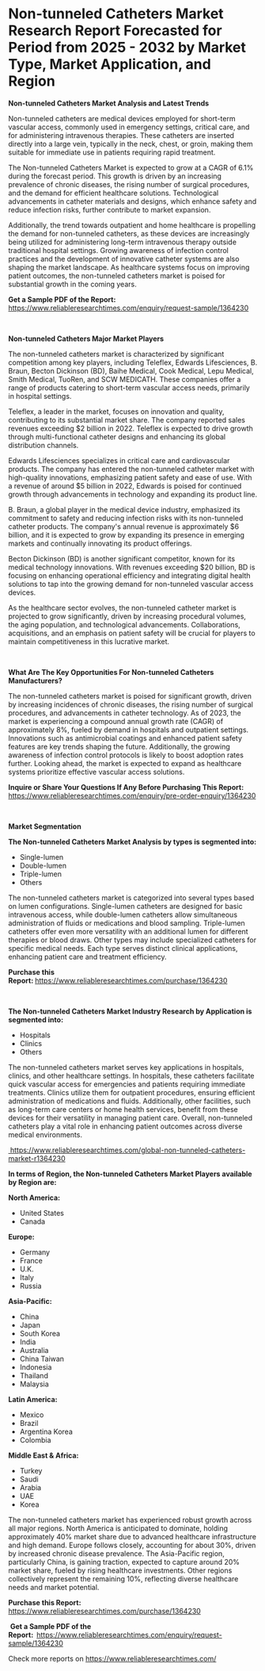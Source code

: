 <p><h1>Non-tunneled Catheters Market Research Report Forecasted for Period from 2025 -  2032 by Market Type, Market Application, and Region</h1></p><p><strong>Non-tunneled Catheters Market Analysis and Latest Trends</strong></p>
<p><p>Non-tunneled catheters are medical devices employed for short-term vascular access, commonly used in emergency settings, critical care, and for administering intravenous therapies. These catheters are inserted directly into a large vein, typically in the neck, chest, or groin, making them suitable for immediate use in patients requiring rapid treatment.</p><p>The Non-tunneled Catheters Market is expected to grow at a CAGR of 6.1% during the forecast period. This growth is driven by an increasing prevalence of chronic diseases, the rising number of surgical procedures, and the demand for efficient healthcare solutions. Technological advancements in catheter materials and designs, which enhance safety and reduce infection risks, further contribute to market expansion.</p><p>Additionally, the trend towards outpatient and home healthcare is propelling the demand for non-tunneled catheters, as these devices are increasingly being utilized for administering long-term intravenous therapy outside traditional hospital settings. Growing awareness of infection control practices and the development of innovative catheter systems are also shaping the market landscape. As healthcare systems focus on improving patient outcomes, the non-tunneled catheters market is poised for substantial growth in the coming years.</p></p>
<p><strong>Get a Sample PDF of the Report:&nbsp;</strong> <a href="https://www.reliableresearchtimes.com/enquiry/request-sample/1364230?utm_campaign=2464&utm_medium=2&utm_source=Github&utm_content=ia&utm_term=05032025&utm_id=non-tunneled-catheters">https://www.reliableresearchtimes.com/enquiry/request-sample/1364230</a></p>
<p>&nbsp;</p>
<p><strong>Non-tunneled Catheters Major Market Players</strong></p>
<p><p>The non-tunneled catheters market is characterized by significant competition among key players, including Teleflex, Edwards Lifesciences, B. Braun, Becton Dickinson (BD), Baihe Medical, Cook Medical, Lepu Medical, Smith Medical, TuoRen, and SCW MEDICATH. These companies offer a range of products catering to short-term vascular access needs, primarily in hospital settings.</p><p>Teleflex, a leader in the market, focuses on innovation and quality, contributing to its substantial market share. The company reported sales revenues exceeding $2 billion in 2022. Teleflex is expected to drive growth through multi-functional catheter designs and enhancing its global distribution channels.</p><p>Edwards Lifesciences specializes in critical care and cardiovascular products. The company has entered the non-tunneled catheter market with high-quality innovations, emphasizing patient safety and ease of use. With a revenue of around $5 billion in 2022, Edwards is poised for continued growth through advancements in technology and expanding its product line.</p><p>B. Braun, a global player in the medical device industry, emphasized its commitment to safety and reducing infection risks with its non-tunneled catheter products. The company's annual revenue is approximately $6 billion, and it is expected to grow by expanding its presence in emerging markets and continually innovating its product offerings.</p><p>Becton Dickinson (BD) is another significant competitor, known for its medical technology innovations. With revenues exceeding $20 billion, BD is focusing on enhancing operational efficiency and integrating digital health solutions to tap into the growing demand for non-tunneled vascular access devices.</p><p>As the healthcare sector evolves, the non-tunneled catheter market is projected to grow significantly, driven by increasing procedural volumes, the aging population, and technological advancements. Collaborations, acquisitions, and an emphasis on patient safety will be crucial for players to maintain competitiveness in this lucrative market.</p></p>
<p>&nbsp;</p>
<p><strong>What Are The Key Opportunities For Non-tunneled Catheters Manufacturers?</strong></p>
<p><p>The non-tunneled catheters market is poised for significant growth, driven by increasing incidences of chronic diseases, the rising number of surgical procedures, and advancements in catheter technology. As of 2023, the market is experiencing a compound annual growth rate (CAGR) of approximately 8%, fueled by demand in hospitals and outpatient settings. Innovations such as antimicrobial coatings and enhanced patient safety features are key trends shaping the future. Additionally, the growing awareness of infection control protocols is likely to boost adoption rates further. Looking ahead, the market is expected to expand as healthcare systems prioritize effective vascular access solutions.</p></p>
<p><strong>Inquire or Share Your Questions If Any Before Purchasing This Report:</strong> <a href="https://www.reliableresearchtimes.com/enquiry/pre-order-enquiry/1364230?utm_campaign=2464&utm_medium=2&utm_source=Github&utm_content=ia&utm_term=05032025&utm_id=non-tunneled-catheters">https://www.reliableresearchtimes.com/enquiry/pre-order-enquiry/1364230</a></p>
<p>&nbsp;</p>
<p><strong>Market Segmentation</strong></p>
<p><strong>The Non-tunneled Catheters Market Analysis by types is segmented into:</strong></p>
<p><ul><li>Single-lumen</li><li>Double-lumen</li><li>Triple-lumen</li><li>Others</li></ul></p>
<p><p>The non-tunneled catheters market is categorized into several types based on lumen configurations. Single-lumen catheters are designed for basic intravenous access, while double-lumen catheters allow simultaneous administration of fluids or medications and blood sampling. Triple-lumen catheters offer even more versatility with an additional lumen for different therapies or blood draws. Other types may include specialized catheters for specific medical needs. Each type serves distinct clinical applications, enhancing patient care and treatment efficiency.</p></p>
<p><strong>Purchase this Report:&nbsp;</strong><a href="https://www.reliableresearchtimes.com/purchase/1364230?utm_campaign=2464&utm_medium=2&utm_source=Github&utm_content=ia&utm_term=05032025&utm_id=non-tunneled-catheters">https://www.reliableresearchtimes.com/purchase/1364230</a></p>
<p>&nbsp;</p>
<p><strong>The Non-tunneled Catheters Market Industry Research by Application is segmented into:</strong></p>
<p><ul><li>Hospitals</li><li>Clinics</li><li>Others</li></ul></p>
<p><p>The non-tunneled catheters market serves key applications in hospitals, clinics, and other healthcare settings. In hospitals, these catheters facilitate quick vascular access for emergencies and patients requiring immediate treatments. Clinics utilize them for outpatient procedures, ensuring efficient administration of medications and fluids. Additionally, other facilities, such as long-term care centers or home health services, benefit from these devices for their versatility in managing patient care. Overall, non-tunneled catheters play a vital role in enhancing patient outcomes across diverse medical environments.</p></p>
<p><a href="https://www.reliableresearchtimes.com/global-non-tunneled-catheters-market-r1364230?utm_campaign=2464&utm_medium=2&utm_source=Github&utm_content=ia&utm_term=05032025&utm_id=non-tunneled-catheters">&nbsp;https://www.reliableresearchtimes.com/global-non-tunneled-catheters-market-r1364230</a></p>
<p><strong>In terms of Region, the Non-tunneled Catheters Market Players available by Region are:</strong></p>
<p>
    <p> <strong> North America: </strong>
        <ul>
            <li>United States</li>
            <li>Canada</li>
        </ul>
        </p> 
    <p> <strong> Europe: </strong>
        <ul>
            <li>Germany</li>
            <li>France</li>
            <li>U.K.</li>
            <li>Italy</li>
            <li>Russia</li>
        </ul>
        </p> 
    <p> <strong> Asia-Pacific: </strong>
        <ul>
            <li>China</li>
            <li>Japan</li>
            <li>South Korea</li>
            <li>India</li>
            <li>Australia</li>
            <li>China Taiwan</li>
            <li>Indonesia</li>
            <li>Thailand</li>
            <li>Malaysia</li>
        </ul>
        </p> 
    <p> <strong> Latin America: </strong>
        <ul>
            <li>Mexico</li>
            <li>Brazil</li>
            <li>Argentina Korea</li>
            <li>Colombia</li>
        </ul>
        </p> 
    <p> <strong> Middle East & Africa: </strong>
        <ul>
            <li>Turkey</li>
            <li>Saudi</li>
            <li>Arabia</li>
            <li>UAE</li>
            <li>Korea</li>
        </ul>
    </p>
    </p>
<p><p>The non-tunneled catheters market has experienced robust growth across all major regions. North America is anticipated to dominate, holding approximately 40% market share due to advanced healthcare infrastructure and high demand. Europe follows closely, accounting for about 30%, driven by increased chronic disease prevalence. The Asia-Pacific region, particularly China, is gaining traction, expected to capture around 20% market share, fueled by rising healthcare investments. Other regions collectively represent the remaining 10%, reflecting diverse healthcare needs and market potential.</p></p>
<p><strong>Purchase this Report: </strong><a href="https://www.reliableresearchtimes.com/purchase/1364230?utm_campaign=2464&utm_medium=2&utm_source=Github&utm_content=ia&utm_term=05032025&utm_id=non-tunneled-catheters">https://www.reliableresearchtimes.com/purchase/1364230</a></p>
<p>&nbsp;<strong>Get a Sample PDF of the Report:&nbsp;&nbsp;</strong><a href="https://www.reliableresearchtimes.com/enquiry/request-sample/1364230?utm_campaign=2464&utm_medium=2&utm_source=Github&utm_content=ia&utm_term=05032025&utm_id=non-tunneled-catheters">https://www.reliableresearchtimes.com/enquiry/request-sample/1364230</a></p>
<p><strong></strong></p>
<p>Check more reports on <a href="https://www.reliableresearchtimes.com/?utm_campaign=2464&utm_medium=2&utm_source=Github&utm_content=ia&utm_term=05032025&utm_id=non-tunneled-catheters">https://www.reliableresearchtimes.com/</a></p>